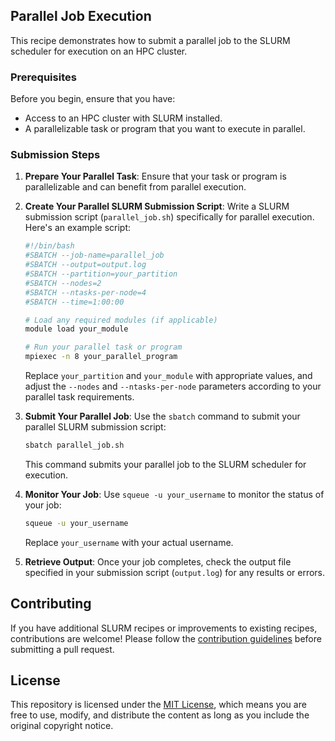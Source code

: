 ## Parallel Job Execution

This recipe demonstrates how to submit a parallel job to the SLURM scheduler for execution on an HPC cluster.

### Prerequisites

Before you begin, ensure that you have:

- Access to an HPC cluster with SLURM installed.
- A parallelizable task or program that you want to execute in parallel.

### Submission Steps

1. **Prepare Your Parallel Task**: Ensure that your task or program is parallelizable and can benefit from parallel execution.

2. **Create Your Parallel SLURM Submission Script**: Write a SLURM submission script (`parallel_job.sh`) specifically for parallel execution. Here's an example script:

    ```bash
    #!/bin/bash
    #SBATCH --job-name=parallel_job
    #SBATCH --output=output.log
    #SBATCH --partition=your_partition
    #SBATCH --nodes=2
    #SBATCH --ntasks-per-node=4
    #SBATCH --time=1:00:00

    # Load any required modules (if applicable)
    module load your_module

    # Run your parallel task or program
    mpiexec -n 8 your_parallel_program
    ```

    Replace `your_partition` and `your_module` with appropriate values, and adjust the `--nodes` and `--ntasks-per-node` parameters according to your parallel task requirements.

3. **Submit Your Parallel Job**: Use the `sbatch` command to submit your parallel SLURM submission script:

    ```bash
    sbatch parallel_job.sh
    ```

    This command submits your parallel job to the SLURM scheduler for execution.

4. **Monitor Your Job**: Use `squeue -u your_username` to monitor the status of your job:

    ```bash
    squeue -u your_username
    ```

    Replace `your_username` with your actual username.

5. **Retrieve Output**: Once your job completes, check the output file specified in your submission script (`output.log`) for any results or errors.

## Contributing

If you have additional SLURM recipes or improvements to existing recipes, contributions are welcome! Please follow the [contribution guidelines](CONTRIBUTING.md) before submitting a pull request.

## License

This repository is licensed under the [MIT License](LICENSE), which means you are free to use, modify, and distribute the content as long as you include the original copyright notice.
